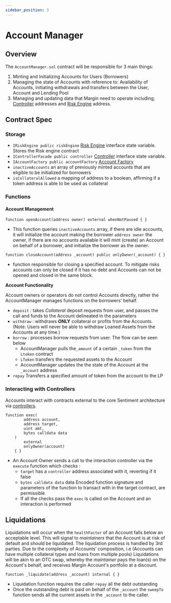 ```yaml
---
sidebar_position: 3
---
```


# Account Manager

## **Overview**

The `AccountManager.sol` contract will be responsible for 3 main things:

1. Minting and Initializing Accounts for Users (Borrowers)
2. Managing the state of Accounts with reference to: Availability of Accounts, initiating withdrawals and transfers between the User, Account and Lending Pool
3. Managing and updating data that Margin need to operate including; [Controller](protocol/controllers/controller.md) addresses and [Risk Engine](protocol/core/riskEngine.md) address.

## Contract Spec

### Storage

- `IRiskEngine public riskEngine` [Risk Engine](protocol/core/riskEngine.md) interface state variable. Stores the Risk engine contract
- `IControllerFacade public controller`  [Controller](protocol/controllers/controller.md) interface state variable.
- `IAccountFactory public accountFactory`  [Account Factory](protocol/controllers/accountFactory.md)
- `inactiveAccounts` an array of previously minted accounts that are eligible to be initialized for borrowers
- `isCollateralAllowed` a mapping of address to a boolean, affirming if a token address is able to be used as collateral

### Functions

#### Account Management

```solidity
function openAccount(address owner) external whenNotPaused { }
```

- This function queries `inactiveAccounts` array, if there are idle accounts, it will initialize the account making the borrower `address owner`  the owner, if there are no accounts available it will mint (create) an Account on behalf of a borrower, and initialize the borrower as the owner.

```solidity
function closeAccount(address _account) public onlyOwner(_account) { }
```

- function responsible for closing a specified account. To mitigate risks accounts can only be closed if it has no debt and Accounts can not be opened and closed in the same block.

**Account Functionality**

Account owners or operators do not control Accounts directly, rather the AccountManager manages functions on the borrowers' behalf.

- `deposit` : takes *Collateral* deposit requests from user, and passes the call and funds to the Account delineated in the parameters
- `withdraw` : withdraws **ONLY** collateral or profits from the Accounts. (Note: Users will never be able to withdraw Loaned Assets from the Accounts at any time.)
- `borrow` : processes borrow requests from user. The flow can be seen below
    - AccountManager pulls the`_amount` of a certain `_token` from the `Ltoken` contract
    - `LToken` transfers the requested assets to the Account
    - AccountManager updates the the state of the Account at the `_account` address
- `repay` Transfers a specified amount of token from the account to the LP

### Interacting with Controllers

Accounts interact with contracts external to the core Sentiment architecture via  [controllers](protocol/controllers/controller.md).

```solidity
function exec(
        address account,
        address target,
        uint amt,
        bytes calldata data
    )
        external
        onlyOwner(account)
    { }
```

- An Account Owner sends a call to the interaction controller via the `execute` function which checks :
    - `target` has a `controller` address associated with it, reverting if it false
    - `bytes calldata data` data Encoded function signature and parameters of the function to transact with in the target contract, are permissible
    - If all the checks pass the `exec` is called on the Account and an interaction is performed

## Liquidations

Liquidations will occur when the `healthFactor` of an Account falls below an acceptable level. This will signal to *maintainers* that the Account is at risk of default and should be liquidated. The liquidation process is handled by 3rd parties. Due to the complexity of Accounts’ composition, i.e (Accounts can have multiple collateral types and loans from multiple pools) Liquidations will be akin to an OTC swap, whereby the *maintainer*  pays the loan(s) on the Account's behalf, and receives Margin Account's portfolio at a discount.

```solidity
function _liquidate(address _account) internal { }
```

- Liquidation function requires the caller `repay` all the debt outstanding
- Once the outstanding debt is paid on behalf of the `_account` the `sweepTo` function sends all the current assets in the `_account` to the caller.
